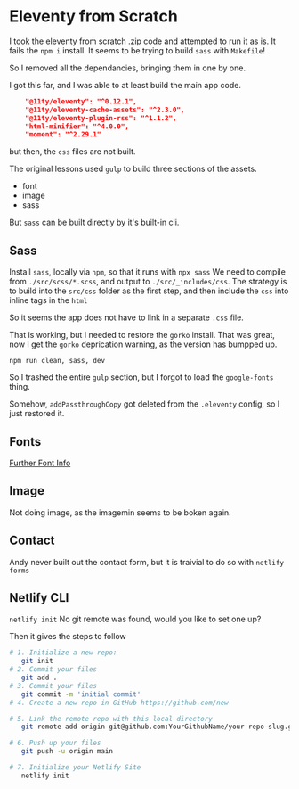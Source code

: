 # Eleventy from Scratch

I took the eleventy from scratch .zip code and attempted to run it as is.
It fails the `npm i` install.
It seems to be trying to build `sass` with `Makefile`!

So I removed all the dependancies, bringing them in one by one.

I got this far, and I was able to at least build the main app code.

```json
    "@11ty/eleventy": "^0.12.1",
    "@11ty/eleventy-cache-assets": "^2.3.0",
    "@11ty/eleventy-plugin-rss": "^1.1.2",
    "html-minifier": "^4.0.0",
    "moment": "^2.29.1"
```

but then, the `css` files are not built.

The original lessons used `gulp`
to build three sections of the assets.

- font
- image
- sass

But `sass` can be built directly by it's built-in cli.

## Sass

Install `sass`, locally via `npm`, so that it runs with `npx sass`
We need to compile from `./src/scss/*.scss`, and output to `./src/_includes/css`.
The strategy is to build into the `src/css` folder as the first step,
and then include the `css` into inline tags in the `html`

So it seems the app does not have to link in a separate `.css` file.

That is working, but I needed to restore the `gorko` install.
That was great, now I get the `gorko` deprication warning, as the version has bumpped up.

`npm run clean, sass, dev`

So I trashed the entire `gulp` section, but I forgot to load the `google-fonts` thing.

Somehow, `addPassthroughCopy` got deleted from the `.eleventy` config, so I just restored it.

## Fonts

[Further Font Info](https://developers.google.com/fonts/docs/css2)

## Image

Not doing image, as the imagemin seems to be boken again.

## Contact

Andy never built out the contact form, but it is traivial to do so with `netlify forms`

## Netlify CLI

`netlify init`
No git remote was found, would you like to set one up?

Then it gives the steps to follow

```bash
# 1. Initialize a new repo:
   git init
# 2. Commit your files
   git add .
# 3. Commit your files
   git commit -m 'initial commit'
# 4. Create a new repo in GitHub https://github.com/new

# 5. Link the remote repo with this local directory
   git remote add origin git@github.com:YourGithubName/your-repo-slug.git

# 6. Push up your files
   git push -u origin main

# 7. Initialize your Netlify Site
   netlify init
```
